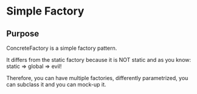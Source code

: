 # Simple Factory

## Purpose

ConcreteFactory is a simple factory pattern.

It differs from the static factory because it is NOT static and as you know: static => global => evil!

Therefore, you can have multiple factories, differently parametrized, you can subclass it and you can mock-up it.
